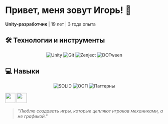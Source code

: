 # Привет, меня зовут Игорь! 👋

**Unity-разработчик** | 19 лет | 3 года опыта  

## 🛠 Технологии и инструменты
<p align="center">
  <img src="https://img.shields.io/badge/Unity-100000?logo=unity&logoColor=white" alt="Unity">
  <img src="https://img.shields.io/badge/Git-F05032?logo=git&logoColor=white" alt="Git">
  <img src="https://img.shields.io/badge/Zenject-000000?logo=diagramsdotnet&logoColor=white" alt="Zenject">
  <img src="https://img.shields.io/badge/DOTween-000000?logo=dotnet&logoColor=white" alt="DOTween">
</p>

## 💻 Навыки
<p align="center">
  <img src="https://img.shields.io/badge/SOLID-000000?logo=csharp&logoColor=white" alt="SOLID">
  <img src="https://img.shields.io/badge/ООП-000000?logo=csharp&logoColor=white" alt="ООП">
  <img src="https://img.shields.io/badge/Паттерны-000000?logo=awslambda&logoColor=white" alt="Паттерны">
</p>

[<img src="https://telegram.org/favicon.ico" width="32" height="32">](https://t.me/igor1Cs) 
[<img src="https://ssl.gstatic.com/ui/v1/icons/mail/rfr/gmail.ico" width="32" height="32">](mailto:aim.wtf1234@gmail.com)

> *"Люблю создавать игры, которые цепляют игроков механиками, а не графикой."*
